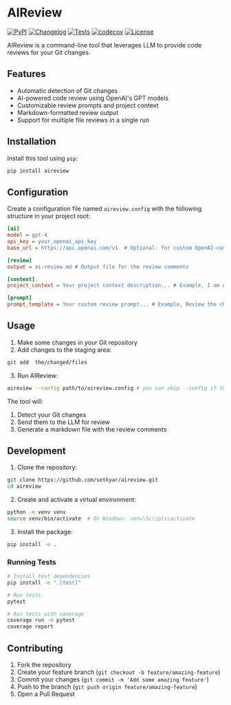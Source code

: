 # AIReview

[![PyPI](https://img.shields.io/pypi/v/aireview.svg)](https://pypi.org/project/aireview/)
[![Changelog](https://img.shields.io/github/v/release/setkyar/ai-review?include_prereleases&label=changelog)](https://github.com/setkyar/ai-review/releases)
[![Tests](https://github.com/setkyar/ai-review/actions/workflows/test.yml/badge.svg)](https://github.com/setkyar/ai-review/actions/workflows/test.yml)
[![codecov](https://codecov.io/gh/setkyar/ai-review/graph/badge.svg?token=RNWN1A9D8J)](https://codecov.io/gh/setkyar/ai-review)
[![License](https://img.shields.io/badge/license-MIT-blue.svg)](https://github.com/setkyar/ai-review/blob/master/LICENSE)

AIReview is a command-line tool that leverages LLM to provide code reviews for your Git changes.

## Features

- Automatic detection of Git changes
- AI-powered code review using OpenAI's GPT models
- Customizable review prompts and project context
- Markdown-formatted review output
- Support for multiple file reviews in a single run

## Installation
Install this tool using `pip`:

```bash
pip install aireview
```

## Configuration

Create a configuration file named `aireview.config` with the following structure in your project root:

```ini
[ai]
model = gpt-4
api_key = your_openai_api_key
base_url = https://api.openai.com/v1  # Optional: for custom OpenAI-compatible endpoints

[review]
output = ai-review.md # Output file for the review comments

[context]
project_context = Your project context description... # Example, I am working on Nodejs, typescript project

[prompt]
prompt_template = Your custom review prompt... # Example, Review the changes and provide feedback on the code quality and best practices
```

## Usage

1. Make some changes in your Git repository
2. Add changes to the staging area:
```bash
git add  the/changed/files
```
3. Run AIReview:
```bash
aireview --config path/to/aireview.config # you can skip --config if the config file is in the project root
```

The tool will:
1. Detect your Git changes
2. Send them to the LLM for review
3. Generate a markdown file with the review comments

## Development

1. Clone the repository:
```bash
git clone https://github.com/setkyar/aireview.git
cd aireview
```

2. Create and activate a virtual environment:
```bash
python -m venv venv
source venv/bin/activate  # On Windows: venv\Scripts\activate
```

3. Install the package:
```bash
pip install -e .
```

### Running Tests

```bash
# Install test dependencies
pip install -e ".[test]"

# Run tests
pytest

# Run tests with coverage
coverage run -m pytest
coverage report
```

## Contributing

1. Fork the repository
2. Create your feature branch (`git checkout -b feature/amazing-feature`)
3. Commit your changes (`git commit -m 'Add some amazing feature'`)
4. Push to the branch (`git push origin feature/amazing-feature`)
5. Open a Pull Request
